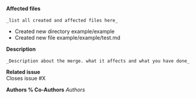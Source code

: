 **Affected files** <br />  
`_list all created and affected files here_` <br />  
* Created new directory example/example <br />  
* Created new file example/example/test.md <br />  

**Description** <br />  
`_Description about the merge. what it affects and what you have done_`

**Related issue**   
Closes issue #X 

**Authors % Co-Authors**
_Authors_